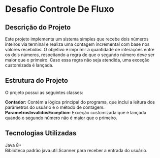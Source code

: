 # Desafio Controle De Fluxo
## Descrição do Projeto
Este projeto implementa um sistema simples que recebe dois números inteiros via terminal e realiza uma contagem incremental com base nos valores recebidos. O objetivo é imprimir a quantidade de interações entre os dois números, respeitando a regra de que o segundo número deve ser maior que o primeiro. Caso essa regra não seja atendida, uma exceção customizada é lançada.

## Estrutura do Projeto
O projeto possui as seguintes classes:

__Contador:__ Contém a lógica principal do programa, que inclui a leitura dos parâmetros do usuário e o método de contagem.
__ParametrosInvalidosException:__ Exceção customizada que é lançada quando o segundo número não é maior que o primeiro.
## Tecnologias Utilizadas
Java 8+  
Biblioteca padrão java.util.Scanner para receber a entrada do usuário.

